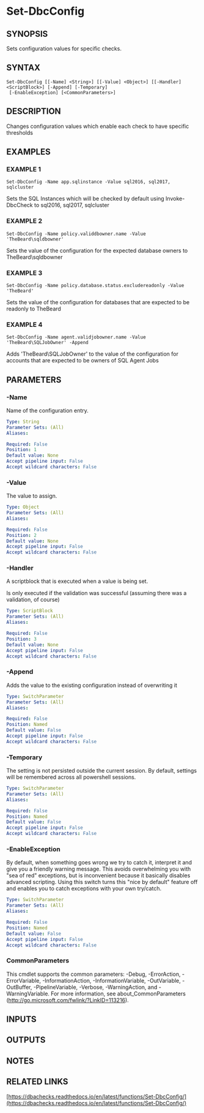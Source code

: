 # Set-DbcConfig

## SYNOPSIS
Sets configuration values for specific checks.

## SYNTAX

```
Set-DbcConfig [[-Name] <String>] [[-Value] <Object>] [[-Handler] <ScriptBlock>] [-Append] [-Temporary]
 [-EnableException] [<CommonParameters>]
```

## DESCRIPTION
Changes configuration values which enable each check to have specific thresholds

## EXAMPLES

### EXAMPLE 1
```
Set-DbcConfig -Name app.sqlinstance -Value sql2016, sql2017, sqlcluster
```

Sets the SQL Instances which will be checked by default using Invoke-DbcCheck 
to sql2016, sql2017, sqlcluster

### EXAMPLE 2
```
Set-DbcConfig -Name policy.validdbowner.name -Value 'TheBeard\sqldbowner'
```

Sets the value of the configuration for the expected database owners to
TheBeard\sqldbowner

### EXAMPLE 3
```
Set-DbcConfig -Name policy.database.status.excludereadonly -Value 'TheBeard'
```

Sets the value of the configuration for databases that are expected to be readonly
to TheBeard

### EXAMPLE 4
```
Set-DbcConfig -Name agent.validjobowner.name -Value 'TheBeard\SQLJobOwner' -Append
```

Adds 'TheBeard\SQLJobOwner' to the value of the configuration for accounts that 
are expected to be owners of SQL Agent Jobs

## PARAMETERS

### -Name
Name of the configuration entry.

```yaml
Type: String
Parameter Sets: (All)
Aliases:

Required: False
Position: 1
Default value: None
Accept pipeline input: False
Accept wildcard characters: False
```

### -Value
The value to assign.

```yaml
Type: Object
Parameter Sets: (All)
Aliases:

Required: False
Position: 2
Default value: None
Accept pipeline input: False
Accept wildcard characters: False
```

### -Handler
A scriptblock that is executed when a value is being set.

Is only executed if the validation was successful (assuming there was a validation, of course)

```yaml
Type: ScriptBlock
Parameter Sets: (All)
Aliases:

Required: False
Position: 3
Default value: None
Accept pipeline input: False
Accept wildcard characters: False
```

### -Append
Adds the value to the existing configuration instead of overwriting it

```yaml
Type: SwitchParameter
Parameter Sets: (All)
Aliases:

Required: False
Position: Named
Default value: False
Accept pipeline input: False
Accept wildcard characters: False
```

### -Temporary
The setting is not persisted outside the current session.
By default, settings will be remembered across all powershell sessions.

```yaml
Type: SwitchParameter
Parameter Sets: (All)
Aliases:

Required: False
Position: Named
Default value: False
Accept pipeline input: False
Accept wildcard characters: False
```

### -EnableException
By default, when something goes wrong we try to catch it, interpret it and give you a friendly warning message.
This avoids overwhelming you with "sea of red" exceptions, but is inconvenient because it basically disables advanced scripting.
Using this switch turns this "nice by default" feature off and enables you to catch exceptions with your own try/catch.

```yaml
Type: SwitchParameter
Parameter Sets: (All)
Aliases:

Required: False
Position: Named
Default value: False
Accept pipeline input: False
Accept wildcard characters: False
```

### CommonParameters
This cmdlet supports the common parameters: -Debug, -ErrorAction, -ErrorVariable, -InformationAction, -InformationVariable, -OutVariable, -OutBuffer, -PipelineVariable, -Verbose, -WarningAction, and -WarningVariable.
For more information, see about_CommonParameters (http://go.microsoft.com/fwlink/?LinkID=113216).

## INPUTS

## OUTPUTS

## NOTES

## RELATED LINKS

[https://dbachecks.readthedocs.io/en/latest/functions/Set-DbcConfig/](https://dbachecks.readthedocs.io/en/latest/functions/Set-DbcConfig/)


